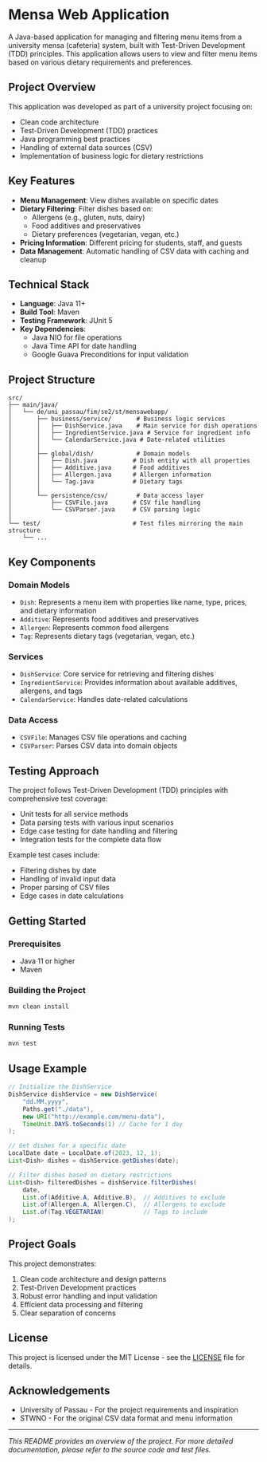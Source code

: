 # Mensa Web Application

A Java-based application for managing and filtering menu items from a university mensa (cafeteria) system, built with Test-Driven Development (TDD) principles. This application allows users to view and filter menu items based on various dietary requirements and preferences.

## Project Overview

This application was developed as part of a university project focusing on:
- Clean code architecture
- Test-Driven Development (TDD) practices
- Java programming best practices
- Handling of external data sources (CSV)
- Implementation of business logic for dietary restrictions

## Key Features

- **Menu Management**: View dishes available on specific dates
- **Dietary Filtering**: Filter dishes based on:
  - Allergens (e.g., gluten, nuts, dairy)
  - Food additives and preservatives
  - Dietary preferences (vegetarian, vegan, etc.)
- **Pricing Information**: Different pricing for students, staff, and guests
- **Data Management**: Automatic handling of CSV data with caching and cleanup

## Technical Stack

- **Language**: Java 11+
- **Build Tool**: Maven
- **Testing Framework**: JUnit 5
- **Key Dependencies**:
  - Java NIO for file operations
  - Java Time API for date handling
  - Google Guava Preconditions for input validation

## Project Structure

```
src/
├── main/java/
│   └── de/uni_passau/fim/se2/st/mensawebapp/
│       ├── business/service/       # Business logic services
│       │   ├── DishService.java    # Main service for dish operations
│       │   ├── IngredientService.java # Service for ingredient info
│       │   └── CalendarService.java # Date-related utilities
│       │
│       ├── global/dish/            # Domain models
│       │   ├── Dish.java          # Dish entity with all properties
│       │   ├── Additive.java      # Food additives
│       │   ├── Allergen.java      # Allergen information
│       │   └── Tag.java           # Dietary tags
│       │
│       └── persistence/csv/        # Data access layer
│           ├── CSVFile.java       # CSV file handling
│           └── CSVParser.java     # CSV parsing logic
│
└── test/                          # Test files mirroring the main structure
    └── ...
```

## Key Components

### Domain Models
- `Dish`: Represents a menu item with properties like name, type, prices, and dietary information
- `Additive`: Represents food additives and preservatives
- `Allergen`: Represents common food allergens
- `Tag`: Represents dietary tags (vegetarian, vegan, etc.)

### Services
- `DishService`: Core service for retrieving and filtering dishes
- `IngredientService`: Provides information about available additives, allergens, and tags
- `CalendarService`: Handles date-related calculations

### Data Access
- `CSVFile`: Manages CSV file operations and caching
- `CSVParser`: Parses CSV data into domain objects

## Testing Approach

The project follows Test-Driven Development (TDD) principles with comprehensive test coverage:

- Unit tests for all service methods
- Data parsing tests with various input scenarios
- Edge case testing for date handling and filtering
- Integration tests for the complete data flow

Example test cases include:
- Filtering dishes by date
- Handling of invalid input data
- Proper parsing of CSV files
- Edge cases in date calculations

## Getting Started

### Prerequisites
- Java 11 or higher
- Maven

### Building the Project
```bash
mvn clean install
```

### Running Tests
```bash
mvn test
```

## Usage Example

```java
// Initialize the DishService
DishService dishService = new DishService(
    "dd.MM.yyyy", 
    Paths.get("./data"), 
    new URI("http://example.com/menu-data"), 
    TimeUnit.DAYS.toSeconds(1) // Cache for 1 day
);

// Get dishes for a specific date
LocalDate date = LocalDate.of(2023, 12, 1);
List<Dish> dishes = dishService.getDishes(date);

// Filter dishes based on dietary restrictions
List<Dish> filteredDishes = dishService.filterDishes(
    date,
    List.of(Additive.A, Additive.B),  // Additives to exclude
    List.of(Allergen.A, Allergen.C),  // Allergens to exclude
    List.of(Tag.VEGETARIAN)           // Tags to include
);
```

## Project Goals

This project demonstrates:
1. Clean code architecture and design patterns
2. Test-Driven Development practices
3. Robust error handling and input validation
4. Efficient data processing and filtering
5. Clear separation of concerns

## License

This project is licensed under the MIT License - see the [LICENSE](LICENSE) file for details.

## Acknowledgements

- University of Passau - For the project requirements and inspiration
- STWNO - For the original CSV data format and menu information

---

*This README provides an overview of the project. For more detailed documentation, please refer to the source code and test files.*
